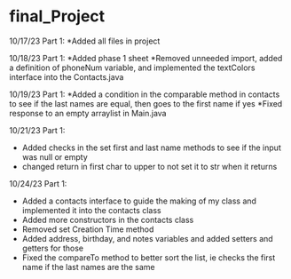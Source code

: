 # final_Project

10/17/23 Part 1:
*Added all files in project

10/18/23 Part 1:
*Added phase 1 sheet
*Removed unneeded import, added a definition of phoneNum variable, and implemented the textColors interface into the Contacts.java

10/19/23 Part 1:
*Added a condition in the comparable method in contacts to see if the last names are equal, then goes to the first name if yes
*Fixed response to an empty arraylist in Main.java

10/21/23 Part 1:
* Added checks in the set first and last name methods to see if the input was null or empty
* changed return in first char to upper to not set it to str when it returns

10/24/23 Part 1:
* Added a contacts interface to guide the making of my class and implemented it into the contacts class
* Added more constructors in the contacts class
* Removed set Creation Time method
* Added address, birthday, and notes variables and added setters and getters for those
* Fixed the compareTo method to better sort the list, ie checks the first name if the last names are the same
